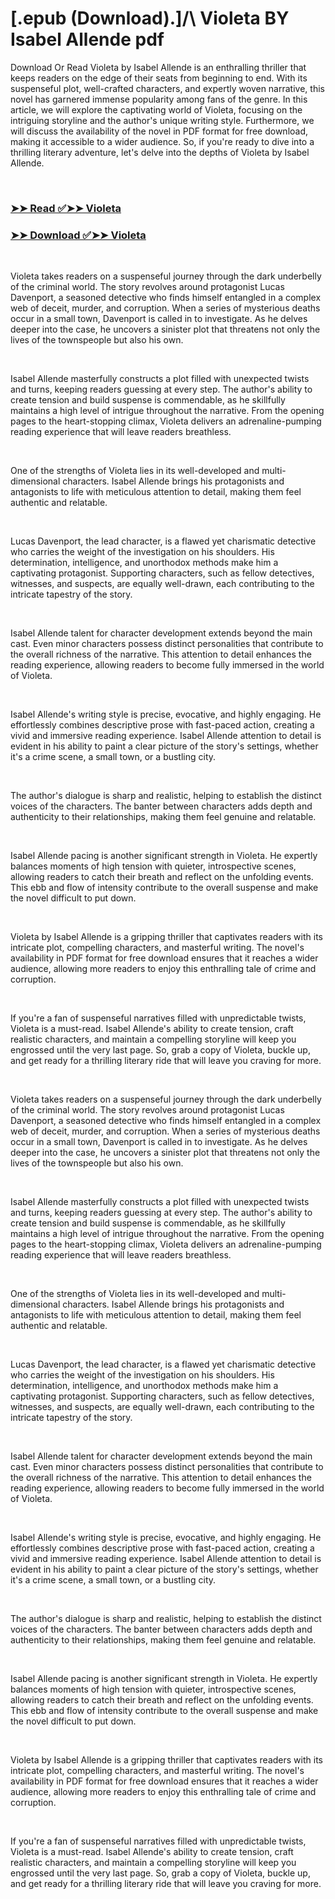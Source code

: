 # [.epub (Download).]/\ Violeta BY Isabel Allende pdf

<p>Download Or Read Violeta by Isabel Allende is an enthralling thriller that keeps readers on the edge of their seats from beginning to end. With its suspenseful plot, well-crafted characters, and expertly woven narrative, this novel has garnered immense popularity among fans of the genre. In this article, we will explore the captivating world of Violeta, focusing on the intriguing storyline and the author's unique writing style. Furthermore, we will discuss the availability of the novel in PDF format for free download, making it accessible to a wider audience. So, if you're ready to dive into a thrilling literary adventure, let's delve into the depths of Violeta by Isabel Allende.</p>
<p>&nbsp;</p>

### [➤➤ Read ✅➤➤ Violeta](https://pdf2worldwide.blogspot.com/id/58202768)

### [➤➤ Download ✅➤➤ Violeta](https://pdf2worldwide.blogspot.com/id/58202768)

<p>&nbsp;</p>
<p>Violeta takes readers on a suspenseful journey through the dark underbelly of the criminal world. The story revolves around protagonist Lucas Davenport, a seasoned detective who finds himself entangled in a complex web of deceit, murder, and corruption. When a series of mysterious deaths occur in a small town, Davenport is called in to investigate. As he delves deeper into the case, he uncovers a sinister plot that threatens not only the lives of the townspeople but also his own.</p>
<p>&nbsp;</p>
<p>Isabel Allende masterfully constructs a plot filled with unexpected twists and turns, keeping readers guessing at every step. The author's ability to create tension and build suspense is commendable, as he skillfully maintains a high level of intrigue throughout the narrative. From the opening pages to the heart-stopping climax, Violeta delivers an adrenaline-pumping reading experience that will leave readers breathless.</p>
<p>&nbsp;</p>
<p>One of the strengths of Violeta lies in its well-developed and multi-dimensional characters. Isabel Allende brings his protagonists and antagonists to life with meticulous attention to detail, making them feel authentic and relatable.</p>
<p>&nbsp;</p>
<p>Lucas Davenport, the lead character, is a flawed yet charismatic detective who carries the weight of the investigation on his shoulders. His determination, intelligence, and unorthodox methods make him a captivating protagonist. Supporting characters, such as fellow detectives, witnesses, and suspects, are equally well-drawn, each contributing to the intricate tapestry of the story.</p>
<p>&nbsp;</p>
<p>Isabel Allende talent for character development extends beyond the main cast. Even minor characters possess distinct personalities that contribute to the overall richness of the narrative. This attention to detail enhances the reading experience, allowing readers to become fully immersed in the world of Violeta.</p>
<p>&nbsp;</p>
<p>Isabel Allende's writing style is precise, evocative, and highly engaging. He effortlessly combines descriptive prose with fast-paced action, creating a vivid and immersive reading experience. Isabel Allende attention to detail is evident in his ability to paint a clear picture of the story's settings, whether it's a crime scene, a small town, or a bustling city.</p>
<p>&nbsp;</p>
<p>The author's dialogue is sharp and realistic, helping to establish the distinct voices of the characters. The banter between characters adds depth and authenticity to their relationships, making them feel genuine and relatable.</p>
<p>&nbsp;</p>
<p>Isabel Allende pacing is another significant strength in Violeta. He expertly balances moments of high tension with quieter, introspective scenes, allowing readers to catch their breath and reflect on the unfolding events. This ebb and flow of intensity contribute to the overall suspense and make the novel difficult to put down.</p>
<p>&nbsp;</p>
<p>Violeta by Isabel Allende is a gripping thriller that captivates readers with its intricate plot, compelling characters, and masterful writing. The novel's availability in PDF format for free download ensures that it reaches a wider audience, allowing more readers to enjoy this enthralling tale of crime and corruption.</p>
<p>&nbsp;</p>
<p>If you're a fan of suspenseful narratives filled with unpredictable twists, Violeta is a must-read. Isabel Allende's ability to create tension, craft realistic characters, and maintain a compelling storyline will keep you engrossed until the very last page. So, grab a copy of Violeta, buckle up, and get ready for a thrilling literary ride that will leave you craving for more.</p>
<p>&nbsp;</p>
<p>Violeta takes readers on a suspenseful journey through the dark underbelly of the criminal world. The story revolves around protagonist Lucas Davenport, a seasoned detective who finds himself entangled in a complex web of deceit, murder, and corruption. When a series of mysterious deaths occur in a small town, Davenport is called in to investigate. As he delves deeper into the case, he uncovers a sinister plot that threatens not only the lives of the townspeople but also his own.</p>
<p>&nbsp;</p>
<p>Isabel Allende masterfully constructs a plot filled with unexpected twists and turns, keeping readers guessing at every step. The author's ability to create tension and build suspense is commendable, as he skillfully maintains a high level of intrigue throughout the narrative. From the opening pages to the heart-stopping climax, Violeta delivers an adrenaline-pumping reading experience that will leave readers breathless.</p>
<p>&nbsp;</p>
<p>One of the strengths of Violeta lies in its well-developed and multi-dimensional characters. Isabel Allende brings his protagonists and antagonists to life with meticulous attention to detail, making them feel authentic and relatable.</p>
<p>&nbsp;</p>
<p>Lucas Davenport, the lead character, is a flawed yet charismatic detective who carries the weight of the investigation on his shoulders. His determination, intelligence, and unorthodox methods make him a captivating protagonist. Supporting characters, such as fellow detectives, witnesses, and suspects, are equally well-drawn, each contributing to the intricate tapestry of the story.</p>
<p>&nbsp;</p>
<p>Isabel Allende talent for character development extends beyond the main cast. Even minor characters possess distinct personalities that contribute to the overall richness of the narrative. This attention to detail enhances the reading experience, allowing readers to become fully immersed in the world of Violeta.</p>
<p>&nbsp;</p>
<p>Isabel Allende's writing style is precise, evocative, and highly engaging. He effortlessly combines descriptive prose with fast-paced action, creating a vivid and immersive reading experience. Isabel Allende attention to detail is evident in his ability to paint a clear picture of the story's settings, whether it's a crime scene, a small town, or a bustling city.</p>
<p>&nbsp;</p>
<p>The author's dialogue is sharp and realistic, helping to establish the distinct voices of the characters. The banter between characters adds depth and authenticity to their relationships, making them feel genuine and relatable.</p>
<p>&nbsp;</p>
<p>Isabel Allende pacing is another significant strength in Violeta. He expertly balances moments of high tension with quieter, introspective scenes, allowing readers to catch their breath and reflect on the unfolding events. This ebb and flow of intensity contribute to the overall suspense and make the novel difficult to put down.</p>
<p>&nbsp;</p>
<p>Violeta by Isabel Allende is a gripping thriller that captivates readers with its intricate plot, compelling characters, and masterful writing. The novel's availability in PDF format for free download ensures that it reaches a wider audience, allowing more readers to enjoy this enthralling tale of crime and corruption.</p>
<p>&nbsp;</p>
<p>If you're a fan of suspenseful narratives filled with unpredictable twists, Violeta is a must-read. Isabel Allende's ability to create tension, craft realistic characters, and maintain a compelling storyline will keep you engrossed until the very last page. So, grab a copy of Violeta, buckle up, and get ready for a thrilling literary ride that will leave you craving for more.</p>
<p>&nbsp;</p>
